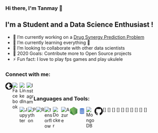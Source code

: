 ### Hi there, I'm Tanmay 👋

## I'm a Student and a Data Science Enthusiast !
- 🔭 I’m currently working on a [Drug Synergy Prediction Problem](https://drugcomb.fimm.fi/)
- 🌱 I’m currently learning everything 🤣
- 👯 I’m looking to collaborate with other data scientists
- 🥅 2020 Goals: Contribute more to Open Source projects
- ⚡ Fun fact: I love to play fps games and play ukulele

### Connect with me:

[<img align="left" alt="Latest Project" width="22px" src="https://raw.githubusercontent.com/iconic/open-iconic/master/svg/globe.svg" />](https://flow-classification.herokuapp.com/#/)
[<img align="left" alt="Facebook" width="22px" src="https://cdn.jsdelivr.net/npm/simple-icons@v3/icons/youtube.svg" />](https://www.facebook.com/tanmay2771999)
[<img align="left" alt="LinkedIn" width="22px" src="https://cdn.jsdelivr.net/npm/simple-icons@v3/icons/linkedin.svg" />](https://www.linkedin.com/in/tam27/)
[<img align="left" alt="Instagram" width="22px" src="https://cdn.jsdelivr.net/npm/simple-icons@v3/icons/instagram.svg" />](https://www.instagram.com/unkletam/)

<br />

### Languages and Tools:

[<img align="left" alt="Jupyter" width="26px" src="https://upload.wikimedia.org/wikipedia/commons/thumb/3/38/Jupyter_logo.svg/1200px-Jupyter_logo.svg.png" />]
[<img align="left" alt="Python" width="26px" src="https://upload.wikimedia.org/wikipedia/commons/thumb/c/c3/Python-logo-notext.svg/600px-Python-logo-notext.svg.png" />]
[<img align="left" alt="R" width="26px" src="https://www.r-project.org/logo/Rlogo.png" />]
[<img align="left" alt="tensorflow" width="26px" src="https://upload.wikimedia.org/wikipedia/commons/thumb/2/2d/Tensorflow_logo.svg/1200px-Tensorflow_logo.svg.png" />]
[<img align="left" alt="Docker" width="26px" src="https://www.docker.com/sites/default/files/d8/2019-07/Moby-logo.png" />]
[<img align="left" alt="Azure" width="26px" src="https://w7.pngwing.com/pngs/506/1012/png-transparent-microsoft-azure-cloud-computing-amazon-web-services-logo-cloud-computing-blue-angle-text.png" />]
[<img align="left" alt="Node.js" width="26px" src="https://raw.githubusercontent.com/github/explore/80688e429a7d4ef2fca1e82350fe8e3517d3494d/topics/nodejs/nodejs.png" />]
[<img align="left" alt="SQL" width="26px" src="https://raw.githubusercontent.com/github/explore/80688e429a7d4ef2fca1e82350fe8e3517d3494d/topics/sql/sql.png" />]
[<img align="left" alt="MongoDB" width="26px" src="https://www.clipartmax.com/png/middle/114-1147615_mongodb-leaf-open-source-nosql-database-startups-mongodb-logo.png" />]
[<img align="left" alt="GitHub" width="26px" src="https://raw.githubusercontent.com/github/explore/78df643247d429f6cc873026c0622819ad797942/topics/github/github.png" />]


<br />
<br />
